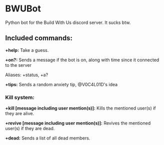 # BWUBot
Python bot for the Build With Us discord server. It sucks btw.

## Included commands:

**+help:** Take a guess.

**+on?:** Sends a message if the bot is on, along with time since it connected to the server

Aliases: +status, +a?

**+tips:** Sends a random anxiety tip, @V0C4L01D's idea

### Kill system:
**+kill [message including user mention(s)]:** Kills the mentioned user(s) if they are alive.

**+revive [message including user mention(s)]:** Revives the mentioned user(s) if they are dead.

**+dead:** Sends a list of all dead members.
